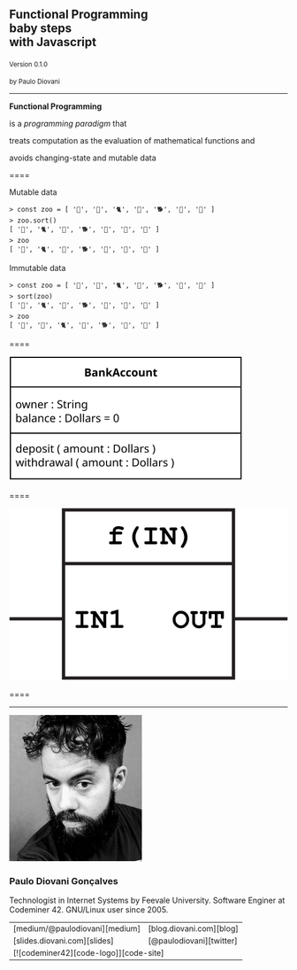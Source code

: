 <!-- .slide: data-background="img/baby-steps.png" data-background-opacity=".4" data-background-size="contain" -->

## Functional Programming<br>baby steps<br>with Javascript

<small>Version 0.1.0</small>

<small>by Paulo Diovani</small>

----
<!-- .slide: id="fp-definition" class="bigtext" -->

**Functional Programming**

is a _programming paradigm_ that

treats computation as the evaluation of mathematical functions and

avoids changing-state and mutable data

====

Mutable data

```
> const zoo = [ '🐍', '🦓', '🐈', '🐻', '🐕', '🦇', '🐇' ]
> zoo.sort()
[ '🐇', '🐈', '🐍', '🐕', '🐻', '🦇', '🦓' ]
> zoo
[ '🐇', '🐈', '🐍', '🐕', '🐻', '🦇', '🦓' ]
```

Immutable data

```
> const zoo = [ '🐍', '🦓', '🐈', '🐻', '🐕', '🦇', '🐇' ]
> sort(zoo)
[ '🐇', '🐈', '🐍', '🐕', '🐻', '🦇', '🦓' ]
> zoo
[ '🐍', '🦓', '🐈', '🐻', '🐕', '🦇', '🐇' ]
```

====


![class diagram](img/class-diagram.svg) <!-- .element: class="no-border full-width" -->

====

![function block](img/function-block.png) <!-- .element: class="no-border" -->

====
<!-- .slide: data-background="img/functional-programming-word-cloud.png" data-background-size="contain" -->

----

![avatar][avatar] <!-- .element: class="avatar" -->

### Paulo Diovani Gonçalves

Technologist in Internet Systems by Feevale University.
Software Enginer at Codeminer 42.
GNU/Linux user since 2005.
<!-- .element: class="bio" -->

<table>
  <tr>
    <td>[medium/@paulodiovani][medium]</td>
    <td>[blog.diovani.com][blog]</td></tr>
  <tr>
    <td>[slides.diovani.com][slides]</td>
    <td>[@paulodiovani][twitter]</td>
  </tr>
  <tr>
    <td colspan="2" class="align-center">
      [![codeminer42][code-logo]][code-site] <!-- .element: class="no-border no-background" -->
    </td>
  </tr>
</table>

[avatar]: img/avatar.jpg
[medium]: http://medium.com/@paulodiovani
[blog]: http://blog.diovani.com
[slides]: http://slides.diovani.com
[twitter]: http://twitter.com/paulodiovani
[code-logo]: img/codeminer42.png
[code-site]: http://codeminer42.com/
